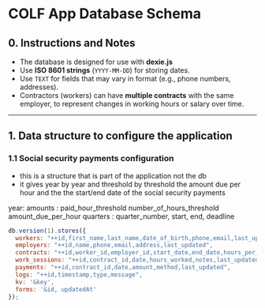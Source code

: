 # COLF App Database Schema

## 0. Instructions and Notes
- The database is designed for use with **dexie.js**   
- Use **ISO 8601 strings** (`YYYY-MM-DD`) for storing dates.  
- Use `TEXT` for fields that may vary in format (e.g., phone numbers, addresses).  
- Contractors (workers) can have **multiple contracts** with the same employer, to represent changes in working hours or salary over time.  

---
## 1. Data structure to configure the application

### 1.1 Social security payments configuration

- this is a structure that is part of the application not the db
- it gives year by year and threshold by threshold the amount due per hour and the the start/end date of the social security payments

year:
  amounts : 
    paid_hour_threshold
      number_of_hours_threshold
        amount_due_per_hour
  quarters :
    quarter_number, start, end, deadline


```js
db.version(1).stores({
  workers: "++id,first_name,last_name,date_of_birth,phone,email,last_updated",
  employers: "++id,name,phone,email,address,last_updated",
  contracts: "++id,worker_id,employer_id,start_date,end_date,hours_per_week,hourly_wage,last_updated",
  work_sessions: "++id,contract_id,date,hours_worked,notes,last_updated",
  payments: "++id,contract_id,date,amount,method,last_updated",
  logs: "++id,timestamp,type,message",
  kv: '&key',
  forms: '&id, updatedAt'
});
```
